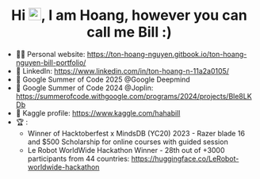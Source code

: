 <h1 align="center">Hi <img src="https://emojis.slackmojis.com/emojis/images/1536351075/4594/blob-wave.gif" width="25"/>, I am Hoang, however you can call me Bill :) </h1>

- 👨‍💻 Personal website: https://ton-hoang-nguyen.gitbook.io/ton-hoang-nguyen-bill-portfolio/
- 📎 LinkedIn: https://www.linkedin.com/in/ton-hoang-n-11a2a0105/
- 👾 Google Summer of Code 2025 @Google Deepmind
- 📒 Google Summer of Code 2024 @Joplin: https://summerofcode.withgoogle.com/programs/2024/projects/Ble8LKDb
- 🤖 Kaggle profile: https://www.kaggle.com/hahabill
- 🏆 :
  - Winner of Hacktoberfest x MindsDB (YC20) 2023 - Razer blade 16 and $500 Scholarship for online courses with guided session
  - Le Robot WorldWide Hackathon Winner - 28th out of +3000 participants from 44 countries: https://huggingface.co/LeRobot-worldwide-hackathon


<!---
HahaBill/HahaBill is a ✨ special ✨ repository because its `README.md` (this file) appears on your GitHub profile.
You can click the Preview link to take a look at your changes.
--->
<!---
<table>
  <tr>
    <td valign="top"><img align="center" src="https://github-readme-stats.vercel.app/api?username=hahabill&show_icons=true&locale=en" alt="hahabill" /></td>
    <td valign="top"><img align="center" src="https://github-readme-streak-stats.herokuapp.com/?user=hahabill&" alt="hahabill" /></td>
  </tr>
</table>
--->
